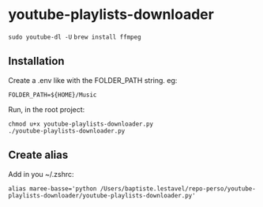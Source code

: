 # youtube-playlists-downloader

`sudo youtube-dl -U`
`brew install ffmpeg`

## Installation
Create a .env like with the FOLDER_PATH string. eg:  

```.env
FOLDER_PATH=${HOME}/Music
```

Run, in the root project:
```
chmod u+x youtube-playlists-downloader.py
./youtube-playlists-downloader.py
```

## Create alias
Add in you ~/.zshrc:
```
alias maree-basse='python /Users/baptiste.lestavel/repo-perso/youtube-playlists-downloader/youtube-playlists-downloader.py'
```